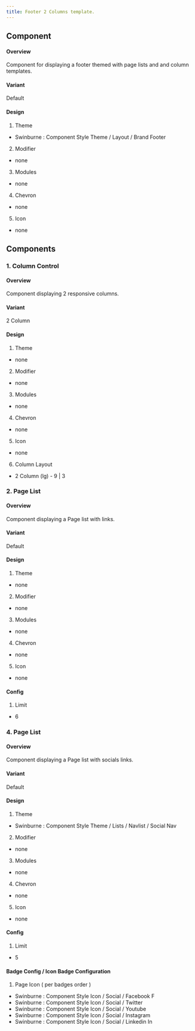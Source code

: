 ```yaml
---
title: Footer 2 Columns template.
---
```

## Component
#### Overview
  Component for displaying a footer themed with page lists and and column templates.
#### Variant
  Default
#### Design
1. Theme
 * Swinburne : Component Style Theme / Layout / Brand Footer
2. Modifier
 * none
3. Modules
 * none
4. Chevron
 * none
5. Icon
 * none
 
## Components
### 1. Column Control
#### Overview 
  Component displaying 2 responsive columns.
#### Variant
  2 Column
#### Design
1. Theme
 * none
2. Modifier
 * none
3. Modules
 * none
4. Chevron
 * none
5. Icon
 * none
6. Column Layout
 * 2 Column (lg) - 9 | 3
 
### 2. Page List
#### Overview 
 Component displaying a Page list with links.
#### Variant
 Default
#### Design
1. Theme
* none
2. Modifier
* none
3. Modules
* none
4. Chevron
* none
5. Icon
* none
#### Config
1. Limit
* 6

### 4. Page List
#### Overview 
 Component displaying a Page list with socials links.
#### Variant
 Default
#### Design
1. Theme
* Swinburne : Component Style Theme / Lists / Navlist / Social Nav
2. Modifier
* none
3. Modules
* none
4. Chevron
* none
5. Icon
* none
#### Config
1. Limit
* 5
#### Badge Config / Icon Badge Configuration
1. Page Icon ( per badges order )
* Swinburne : Component Style Icon / Social / Facebook F
* Swinburne : Component Style Icon / Social / Twitter
* Swinburne : Component Style Icon / Social / Youtube
* Swinburne : Component Style Icon / Social / Instagram
* Swinburne : Component Style Icon / Social / Linkedin In

